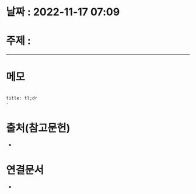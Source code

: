 # 날짜 : 2022-11-17 07:09

# 주제 : 
----
# 메모

```toc
```

```ad-note
title: tl;dr
- 
```




# 출처(참고문헌)
- 

# 연결문서
- 
